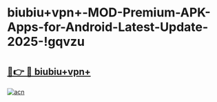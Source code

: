 # biubiu+vpn+-MOD-Premium-APK-Apps-for-Android-Latest-Update-2025-!gqvzu

# <h2><a href="https://dxgiez.esa.edu.pl?title=biubiu+vpn+&ref=gqvzu">🔗👉 🔴 biubiu+vpn+</a></h2>

[![acn](https://github.com/user-attachments/assets/0f9c940e-d8b0-45ae-aac7-cd30a18b3e1c)](https://dxgiez.esa.edu.pl?title=biubiu+vpn+&ref=gqvzu)

